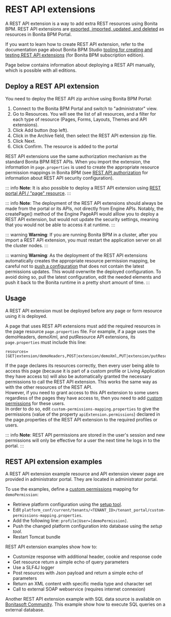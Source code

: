 # REST API extensions

A REST API extension is a way to add extra REST resources using Bonita BPM. REST API extensions are [exported, imported, updated, and deleted](resource-management.md) as resources in Bonita BPM Portal.

If you want to learn how to create REST API extension, refer to the documentation page about Bonita BPM Studio [tooling for creating and testing REST API extensions](rest-api-extensions.md) (for Bonita BPM subscription edition).

Page below contains information about deploying a REST API manually, which is possible with all editions.

## Deploy a REST API extension

You need to deploy the REST API zip archive using Bonita BPM Portal:

1. Connect to the Bonita BPM Portal and switch to "administrator" view.
1. Go to Resources. You will see the list of all resources, and a filter for each type of resource (Pages, Forms, Layouts, Themes and API extensions).
1. Click Add button (top left).
1. Click in the Archive field, then select the REST API extension zip file.
1. Click Next.
1. Click Confirm. The resource is added to the portal

REST API extensions use the same authorization mechanism as the standard Bonita BPM REST APIs. When you import the extension, the information in `page.properties` is used to create the appropriate resource permission mappings in Bonita BPM (see [REST API authorization](rest-api-authorization.md) for information about REST API security configuration).

::: info
**Note**: It is also possible to deploy a REST API extension using [REST portal API / "page" resource](portal-api.md#page).
:::

::: info
**Note**: The deployment of the REST API extensions should always be made from the portal or its APIs, not directly from Engine APIs. Notably, the createPage() method of the Engine PageAPI would alllow you to deploy a REST API extension, but would not update the security settings, meaning that you would not be able to access it at runtime. 
:::

::: warning
**Warning**: If you are running Bonita BPM in a cluster, after you import a REST API extension, you must restart the application server on all the cluster nodes.
:::

::: warning
**Warning**: As the deployment of the REST API extensions automatically creates the appropriate resource permission mapping, be careful not to [push a configuration](BonitaBPM_platform_setup.md#update_platform_conf) that does not contain the latest permissions updates. This would overwrite the deployed configuration. To avoid doing so, pull the latest configuration, edit the needed elements and push it back to the Bonita runtime in a pretty short amount of time.
:::

<a id="usage"/>

## Usage

A REST API extension must be deployed before any page or form resource using it is deployed.

A page that uses REST API extensions must add the required resources in the page resource `page.properties` file.
For example, if a page uses the demoHeaders, demoXml, and putResource API extensions, its `page.properties` must include this line:
```
resources=[GET|extension/demoHeaders,POST|extension/demoXml,PUT|extension/putResource]
```
If the page declares its resources correctly, then every user being able to access this page (because it is part of a custom profile or Living Application they have access to)
will also be automatically granted the necessary permissions to call the REST API extension. This works the same way as with the other resources of the REST API.  
However, if you need to grant access to this API extension to some users regardless of the pages they have access to, then you need to add [custom permissions](rest-api-authorization.md#custom-permissions-mapping) for these users.  
In order to do so, edit `custom-permissions-mapping.properties` to give the permissions (value of the property `apiExtension.permissions`) declared in the page.properties of the REST API extension to the required profiles or users.

::: info
**Note**: REST API permissions are stored in the user's session and new permissions will only be effective for a user the next time he logs in to the portal.
:::

## REST API extension examples

A REST API extension example resource and API extension viewer page are provided in administrator portal. They are located in administrator portal.

To use the examples, define a [custom permissions](rest-api-authorization.md#custom-permissions-mapping) mapping for `demoPermission`:

* Retrieve platform configuration using the [setup tool](BonitaBPM_platform_setup.md#update_platform_conf).
* Edit `platform_conf/current/tenants/<TENANT_ID>/tenant_portal/custom-permissions-mapping.properties`.
* Add the following line: `profile|User=[demoPermission]`.
* Push the changed platform configuration into database using the _setup tool_.
* Restart Tomcat bundle


REST API extension examples show how to:

* Customize response with additional header, cookie and response code
* Get resource return a simple echo of query parameters
* Use a SLF4J logger
* Post resources with Json payload and return a simple echo of parameters
* Return an XML content with specific media type and character set
* Call to external SOAP webservice (requires internet connexion)

Another REST API extension example with SQL data source is available on [Bonitasoft Community](http://community.bonitasoft.com/project/data-source-rest-api-extension). This example show how to execute SQL queries on a external database.
